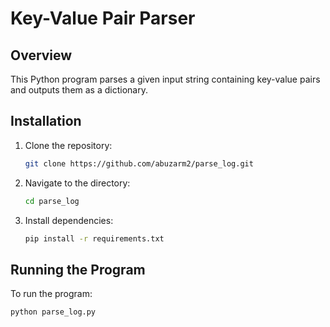 # Key-Value Pair Parser

## Overview

This Python program parses a given input string containing key-value pairs and outputs them as a dictionary.

## Installation

1. Clone the repository:
   ```bash
   git clone https://github.com/abuzarm2/parse_log.git
   ```
2. Navigate to the directory:

   ```bash
   cd parse_log
   ```

3. Install dependencies:
   ```bash
   pip install -r requirements.txt
   ```

## Running the Program

To run the program:

```bash
python parse_log.py
```
